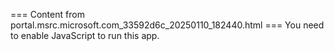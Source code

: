 === Content from portal.msrc.microsoft.com_33592d6c_20250110_182440.html ===
You need to enable JavaScript to run this app.
